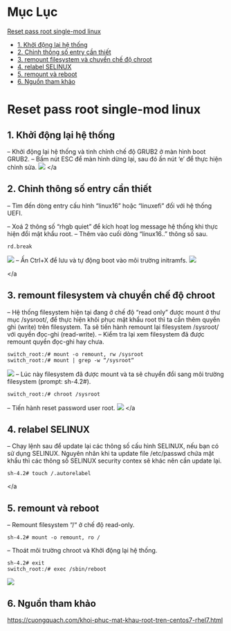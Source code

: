 # Mục Lục
[Reset pass root single-mod linux](#resetpas)
- [1. Khởi động lại hệ thống](#restart)
- [2. Chỉnh thông số entry cần thiết](#edit)
- [3. remount filesystem và chuyển chế độ chroot](#remount)
- [4. relabel SELINUX](#relabel)
- [5. remount và reboot](#reboot)
- [6. Nguồn tham khảo ](#nguonthamkhao)
<a name="resetpass"></a>

# Reset pass root single-mod linux
<a name="restart"></a>

## 1. Khởi động lại hệ thống
– Khởi động lại hệ thống và tinh chỉnh chế độ GRUB2 ở màn hình boot GRUB2.
– Bấm nút ESC để màn hình dừng lại, sau đó ấn nút ‘e’ để thực hiện chỉnh sửa.
 <img src="https://i.imgur.com/I9q1wGB.jpg">
 <a name="edit"></a

## 2. Chỉnh thông số entry cần thiết
– Tìm đến dòng entry cấu hình “linux16” hoặc “linuxefi” đối với hệ thống UEFI.

– Xoá 2 thông số “rhgb quiet” để kích hoạt log message hệ thống khi thực hiện đổi mật khẩu root.
– Thêm vào cuối dòng “linux16..” thông số sau.
```
rd.break
```

 <img src="https://i.imgur.com/LpkoQZT.jpg">
 – Ấn Ctrl+X để lưu và tự động boot vào môi trường initramfs.
 <img src="https://i.imgur.com/8Ij7blg.jpg">
 
<a name="remount"></a

 ## 3. remount filesystem và chuyển chế độ chroot
 – Hệ thống filesystem hiện tại đang ở chế độ “read only” được mount ở thư mục /sysroot/, để thực hiện khôi phục mật khẩu root thì ta cần thêm quyền ghi (write) trên filesystem. Ta sẽ tiến hành remount lại filesystem /sysroot/ với quyền đọc-ghi (read-write).
 – Kiểm tra lại xem filesystem đã được remount quyền đọc-ghi hay chưa.
 ```
switch_root:/# mount -o remount, rw /sysroot
switch_root:/# mount | grep -w “/sysroot“

```
 <img src="https://i.imgur.com/8ztYoui.jpg">
 – Lúc này filesystem đã được mount và ta sẽ chuyển đổi sang môi trường filesystem (prompt: sh-4.2#).

 ```
switch_root:/# chroot /sysroot

```
– Tiến hành reset password user root.
<img src="https://i.imgur.com/tigphc3.png">
<a name="relabel"></a

## 4. relabel SELINUX
– Chạy lệnh sau để update lại các thông số cấu hình SELINUX, nếu bạn có sử dụng SELINUX. Nguyên nhân khi ta update file /etc/passwd chứa mật khẩu thì các thông số SELINUX security contex sẽ khác nên cần update lại.

 ```
sh-4.2# touch /.autorelabel

```
<a name="reboot"></a

## 5. remount và reboot
– Remount filesystem “/“ ở chế độ read-only.
 ```
sh-4.2# mount -o remount, ro /
```
– Thoát môi trường chroot và Khởi động lại hệ thống.
```
sh-4.2# exit
switch_root:/# exec /sbin/reboot
```
<img src="https://i.imgur.com/7Jl96IU.png">
<a name="nguonthamkhao"></a>

## 6. Nguồn tham khảo
https://cuongquach.com/khoi-phuc-mat-khau-root-tren-centos7-rhel7.html